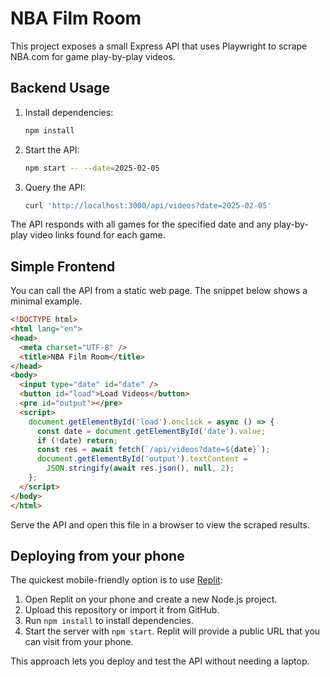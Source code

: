 # NBA Film Room

This project exposes a small Express API that uses Playwright to scrape NBA.com for game play-by-play videos.

## Backend Usage

1. Install dependencies:
   ```bash
   npm install
   ```
2. Start the API:
   ```bash
   npm start -- --date=2025-02-05
   ```
3. Query the API:
   ```bash
   curl 'http://localhost:3000/api/videos?date=2025-02-05'
   ```

The API responds with all games for the specified date and any play-by-play video links found for each game.

## Simple Frontend

You can call the API from a static web page. The snippet below shows a minimal example.

```html
<!DOCTYPE html>
<html lang="en">
<head>
  <meta charset="UTF-8" />
  <title>NBA Film Room</title>
</head>
<body>
  <input type="date" id="date" />
  <button id="load">Load Videos</button>
  <pre id="output"></pre>
  <script>
    document.getElementById('load').onclick = async () => {
      const date = document.getElementById('date').value;
      if (!date) return;
      const res = await fetch(`/api/videos?date=${date}`);
      document.getElementById('output').textContent =
        JSON.stringify(await res.json(), null, 2);
    };
  </script>
</body>
</html>
```

Serve the API and open this file in a browser to view the scraped results.

## Deploying from your phone

The quickest mobile-friendly option is to use [Replit](https://replit.com/):

1. Open Replit on your phone and create a new Node.js project.
2. Upload this repository or import it from GitHub.
3. Run `npm install` to install dependencies.
4. Start the server with `npm start`. Replit will provide a public URL that you can visit from your phone.

This approach lets you deploy and test the API without needing a laptop.
